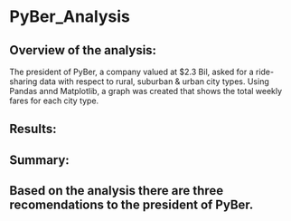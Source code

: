 # PyBer_Analysis
## Overview of the analysis:
The president of PyBer, a company valued at $2.3 Bil, asked for a ride-sharing data with respect to rural, suburban & urban city types.  Using Pandas annd Matplotlib, a graph was created that shows the total weekly fares for each city type.

## Results:




## Summary:
Based on the analysis there are three recomendations to the president of PyBer.
- 
